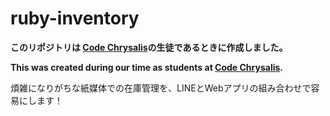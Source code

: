# ruby-inventory

**このリポジトリは [Code Chrysalis](https://www.codechrysalis.io/)の生徒であるときに作成しました。**

**This was created during our time as students at [Code Chrysalis](https://www.codechrysalis.io/).**

煩雑になりがちな紙媒体での在庫管理を、LINEとWebアプリの組み合わせで容易にします！
